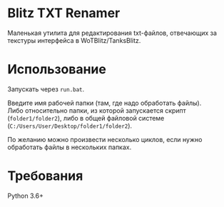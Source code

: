 # Blitz TXT Renamer
Маленькая утилита для редактирования txt-файлов, отвечающих за текстуры интерфейса в WoTBlitz/TanksBlitz.

# Использование
Запускать через `run.bat`.

Введите имя рабочей папки (там, где надо обработать файлы).\
Либо относительно папки, из которой запускается скрипт (`folder1/folder2`), либо в общей файловой системе (`C:/Users/User/Desktop/folder1/folder2`).

По желанию можно произвести несколько циклов, если нужно обработать файлы в нескольких папках.

# Требования
Python 3.6+